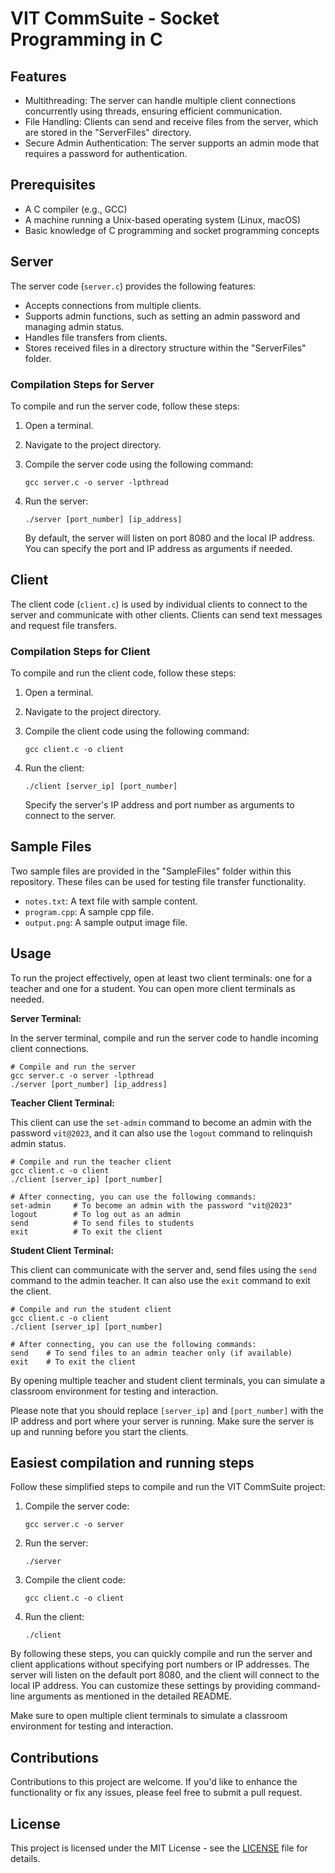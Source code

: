 # VIT CommSuite - Socket Programming in C

## Features

- Multithreading: The server can handle multiple client connections concurrently using threads, ensuring efficient communication.
- File Handling: Clients can send and receive files from the server, which are stored in the "ServerFiles" directory.
- Secure Admin Authentication: The server supports an admin mode that requires a password for authentication.

## Prerequisites

- A C compiler (e.g., GCC)
- A machine running a Unix-based operating system (Linux, macOS)
- Basic knowledge of C programming and socket programming concepts

## Server

The server code (`server.c`) provides the following features:

- Accepts connections from multiple clients.
- Supports admin functions, such as setting an admin password and managing admin status.
- Handles file transfers from clients.
- Stores received files in a directory structure within the "ServerFiles" folder.

### Compilation Steps for Server

To compile and run the server code, follow these steps:

1. Open a terminal.
2. Navigate to the project directory.
3. Compile the server code using the following command:

   ```shell
   gcc server.c -o server -lpthread
   ```

4. Run the server:

   ```shell
   ./server [port_number] [ip_address]
   ```

   By default, the server will listen on port 8080 and the local IP address. You can specify the port and IP address as arguments if needed.

## Client

The client code (`client.c`) is used by individual clients to connect to the server and communicate with other clients. Clients can send text messages and request file transfers.

### Compilation Steps for Client

To compile and run the client code, follow these steps:

1. Open a terminal.
2. Navigate to the project directory.
3. Compile the client code using the following command:

   ```shell
   gcc client.c -o client
   ```

4. Run the client:

   ```shell
   ./client [server_ip] [port_number]
   ```

   Specify the server's IP address and port number as arguments to connect to the server.

## Sample Files

Two sample files are provided in the "SampleFiles" folder within this repository. These files can be used for testing file transfer functionality.

- `notes.txt`: A text file with sample content.
- `program.cpp`: A sample cpp file.
- `output.png`: A sample output image file.

## Usage

To run the project effectively, open at least two client terminals: one for a teacher and one for a student. You can open more client terminals as needed.

**Server Terminal:**

In the server terminal, compile and run the server code to handle incoming client connections.

```shell
# Compile and run the server
gcc server.c -o server -lpthread
./server [port_number] [ip_address]
```

**Teacher Client Terminal:**

This client can use the `set-admin` command to become an admin with the password `vit@2023`, and it can also use the `logout` command to relinquish admin status.

```shell
# Compile and run the teacher client
gcc client.c -o client
./client [server_ip] [port_number]

# After connecting, you can use the following commands:
set-admin     # To become an admin with the password "vit@2023"
logout        # To log out as an admin
send          # To send files to students
exit          # To exit the client
```

**Student Client Terminal:**

This client can communicate with the server and, send files using the `send` command to the admin teacher. It can also use the `exit` command to exit the client.

```shell
# Compile and run the student client
gcc client.c -o client
./client [server_ip] [port_number]

# After connecting, you can use the following commands:
send    # To send files to an admin teacher only (if available)
exit    # To exit the client
```

By opening multiple teacher and student client terminals, you can simulate a classroom environment for testing and interaction.

Please note that you should replace `[server_ip]` and `[port_number]` with the IP address and port where your server is running. Make sure the server is up and running before you start the clients.

## Easiest compilation and running steps

Follow these simplified steps to compile and run the VIT CommSuite project:

1. Compile the server code:
   ```shell
   gcc server.c -o server
   ```

2. Run the server:
   ```shell
   ./server
   ```

3. Compile the client code:
   ```shell
   gcc client.c -o client
   ```

4. Run the client:
   ```shell
   ./client
   ```

By following these steps, you can quickly compile and run the server and client applications without specifying port numbers or IP addresses. The server will listen on the default port 8080, and the client will connect to the local IP address. You can customize these settings by providing command-line arguments as mentioned in the detailed README.

Make sure to open multiple client terminals to simulate a classroom environment for testing and interaction.

## Contributions

Contributions to this project are welcome. If you'd like to enhance the functionality or fix any issues, please feel free to submit a pull request.

## License

This project is licensed under the MIT License - see the [LICENSE](LICENSE) file for details.
